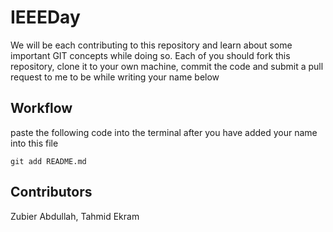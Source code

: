 # IEEEDay

We will be each contributing to this repository and learn about some important GIT concepts while doing so. Each of you should fork this repository, clone it to your own machine, commit the code and submit a pull request to me to be while writing your name below


## Workflow 

paste the following code into the terminal after you have added your name into this file

`git add README.md`


## Contributors

Zubier Abdullah,
Tahmid Ekram 